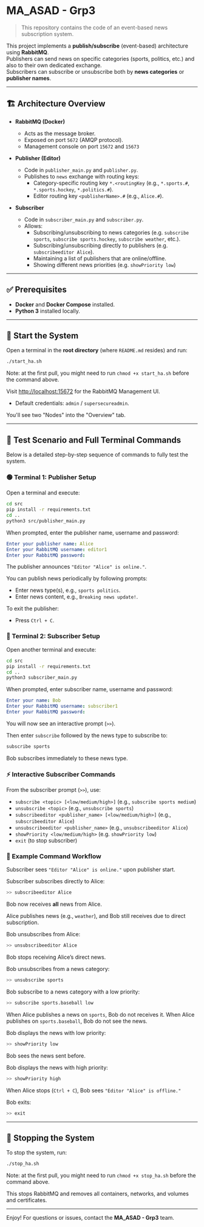 
# MA_ASAD - Grp3

> This repository contains the code of an event-based news subscription system.

This project implements a **publish/subscribe** (event-based) architecture using **RabbitMQ**.  
Publishers can send news on specific categories (sports, politics, etc.) and also to their own dedicated exchange.  
Subscribers can subscribe or unsubscribe both by **news categories** or **publisher names**.

---

## 🏗️ Architecture Overview

- **RabbitMQ (Docker)**
  - Acts as the message broker.
  - Exposed on port `5672` (AMQP protocol).
  - Management console on port `15672` and `15673`

- **Publisher (Editor)**
  - Code in `publisher_main.py` and `publisher.py`.
  - Publishes to `news` exchange with routing keys:
    - Category-specific routing key `*.<routingKey` (e.g., `*.sports.#`, `*.sports.hockey`, `*.politics.#`).
    - Editor routing key `<publisherName>.#` (e.g., `Alice.#`).

- **Subscriber**
  - Code in `subscriber_main.py` and `subscriber.py`.
  - Allows:
    - Subscribing/unsubscribing to news categories (e.g. `subscribe sports`, `subscribe sports.hockey`, `subscribe weather`, etc.).
    - Subscribing/unsubscribing directly to publishers (e.g. `subscribeeditor Alice`).
    - Maintaining a list of publishers that are online/offline.
    - Showing different news priorities (e.g. `showPriority low`)

---

## ✅ Prerequisites

- **Docker** and **Docker Compose** installed.
- **Python 3** installed locally.

---

## 🐳 Start the System

Open a terminal in the **root directory** (where `README.md` resides) and run:

```bash
./start_ha.sh
```

Note: at the first pull, you might need to run `chmod +x start_ha.sh` before the command above. 

Visit [http://localhost:15672](http://localhost:15672) for the RabbitMQ Management UI.
- Default credentials: `admin` / `supersecureadmin`.

You'll see two "Nodes" into the "Overview" tab.

---

## 🚀 Test Scenario and Full Terminal Commands

Below is a detailed step-by-step sequence of commands to fully test the system.

### 🟢 Terminal 1: Publisher Setup

Open a terminal and execute:

```bash
cd src
pip install -r requirements.txt
cd ..
python3 src/publisher_main.py
```

When prompted, enter the publisher name, username and password:

```yaml
Enter your publisher name: Alice
Enter your RabbitMQ username: editor1
Enter your RabbitMQ password: 
```

The publisher announces `"Editor "Alice" is online."`.

You can publish news periodically by following prompts:

- Enter news type(s), e.g., `sports politics`.
- Enter news content, e.g., `Breaking news update!`.

To exit the publisher:

- Press `Ctrl + C`.

### 🔵 Terminal 2: Subscriber Setup

Open another terminal and execute:

```bash
cd src
pip install -r requirements.txt
cd ..
python3 subscriber_main.py
```

When prompted, enter subscriber name, username and password:

```yaml
Enter your name: Bob
Enter your RabbitMQ username: subscriber1
Enter your RabbitMQ password: 
```

You will now see an interactive prompt (`>>`).

Then enter `subscribe` followed by the news type to subscribe to:

```bash
subscribe sports
```

Bob subscribes immediately to these news type.

### ⚡ Interactive Subscriber Commands

From the subscriber prompt (`>>`), use:

- `subscribe <topic> [<low/medium/high>]` (e.g., `subscribe sports medium`)
- `unsubscribe <topic>` (e.g., `unsubscribe sports`)
- `subscribeeditor <publisher_name> [<low/medium/high>]` (e.g., `subscribeeditor Alice`)
- `unsubscribeeditor <publisher_name>` (e.g., `unsubscribeeditor Alice`)
- `showPriority <low/medium/high>` (e.g. `showPriority low`)
- `exit` (to stop subscriber)

### 🚩 Example Command Workflow

Subscriber sees `"Editor "Alice" is online."` upon publisher start.

Subscriber subscribes directly to Alice:

```bash
>> subscribeeditor Alice
```

Bob now receives **all** news from Alice.

Alice publishes news (e.g., `weather`), and Bob still receives due to direct subscription.

Bob unsubscribes from Alice:

```bash
>> unsubscribeeditor Alice
```

Bob stops receiving Alice’s direct news.

Bob unsubscribes from a news category:

```bash
>> unsubscribe sports
```

Bob subscribe to a news category with a low priority:

```bash
>> subscribe sports.baseball low
```

When Alice publishes a news on `sports`, Bob do not receives it. When Alice publishes on `sports.baseball`, Bob do not see the news.

Bob displays the news with low priority:

```bash
>> showPriority low
```

Bob sees the news sent before.

Bob displays the news with high priority:

```bash
>> showPriority high
```

When Alice stops (`Ctrl + C`), Bob sees `"Editor "Alice" is offline."`

Bob exits:

```bash
>> exit
```

---

## 🛑 Stopping the System

To stop the system, run:

```bash
./stop_ha.sh
```

Note: at the first pull, you might need to run `chmod +x stop_ha.sh` before the command above. 

This stops RabbitMQ and removes all containers, networks, and volumes and certificates.

---

Enjoy! For questions or issues, contact the **MA_ASAD - Grp3** team.
